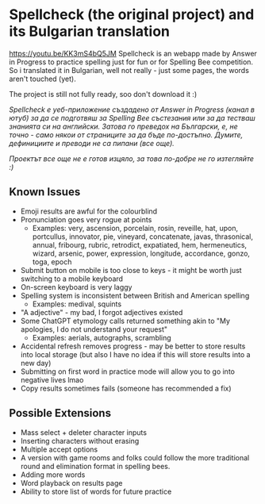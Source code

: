 # Spellcheck (the original project) and its Bulgarian translation

<https://youtu.be/KK3mS4bQ5JM>
Spellcheck is an webapp made by Answer in Progress to practice spelling just for fun or for Spelling Bee competition.
So i translated it in Bulgarian, well not really - just some pages, the words aren't touched (yet).

The project is still not fully ready, soo don't download it :)

_Spellcheck е уеб-приложение създадено от Answer in Progress (канал в ютуб) за да се подготвяш за Spelling Bee състезания или за да тестваш знанията си на английски.
Затова го преведох на Български, е, не точно - само някои от страниците за да бъде по-достъпно. Думите, дефинициите и преводи не са пипани (все още)._

_Проектът все още не е готов изцяло, за това по-добре не го изтегляйте :)_

## Known Issues

* Emoji results are awful for the colourblind
* Pronunciation goes very rogue at points
  * Examples: very, ascension, porcelain, rosin, reveille, hat, upon, portcullus, innovator, pie, vineyard, concatenate, javas, thrasonical, annual, fribourg, rubric, retrodict, expatiated, hem, hermeneutics, wizard, arsenic, power, expression, longitude, accordance, gonzo, toga, epoch
* Submit button on mobile is too close to keys - it might be worth just switching to a mobile keyboard
* On-screen keyboard is very laggy
* Spelling system is inconsistent between British and American spelling
  * Examples: medival, squints
* "A adjective" - my bad, I forgot adjectives existed
* Some ChatGPT etymology calls returned something akin to "My apologies, I do not understand your request"
  * Examples: aerials, autographs, scrambling
* Accidental refresh removes progress - may be better to store results into local storage (but also I have no idea if this will store results into a new day)
* Submitting on first word in practice mode will allow you to go into negative lives lmao
* Copy results sometimes fails (someone has recommended a fix)

## Possible Extensions

* Mass select + deleter character inputs
* Inserting characters without erasing
* Multiple accept options
* A version with game rooms and folks could follow the more traditional round and elimination format in spelling bees.
* Adding more words
* Word playback on results page
* Ability to store list of words for future practice
